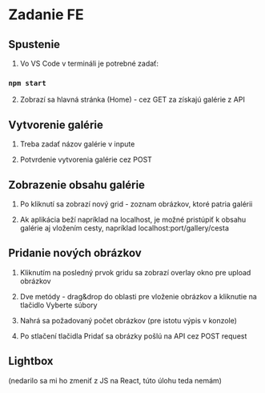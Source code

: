 # Zadanie FE

## Spustenie

1.  Vo VS Code v termináli je potrebné zadať:

### `npm start`

2.  Zobrazí sa hlavná stránka (Home) - cez GET za získajú galérie z API

##  Vytvorenie galérie

1.  Treba zadať názov galérie v inpute

2.  Potvrdenie vytvorenia galérie cez POST

##  Zobrazenie obsahu galérie

1.  Po kliknutí sa zobrazí nový grid - zoznam obrázkov, ktoré patria galérii

2.  Ak aplikácia beží napríklad na localhost, je možné pristúpiť k obsahu galérie aj vložením cesty, napríklad localhost:port/gallery/cesta

##  Pridanie nových obrázkov

1.  Kliknutím na posledný prvok gridu sa zobrazí overlay okno pre upload obrázkov

2.  Dve metódy - drag&drop do oblasti pre vloženie obrázkov a kliknutie na tlačidlo Vyberte súbory

3.  Nahrá sa požadovaný počet obrázkov (pre istotu výpis v konzole)

4.  Po stlačení tlačidla Pridať sa obrázky pošlú na API cez POST request

## Lightbox

(nedarilo sa mi ho zmeniť z JS na React, túto úlohu teda nemám) 


